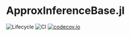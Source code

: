 # ApproxInferenceBase.jl

![Lifecycle](https://img.shields.io/badge/lifecycle-experimental-orange.svg)<!--
![Lifecycle](https://img.shields.io/badge/lifecycle-maturing-blue.svg)
![Lifecycle](https://img.shields.io/badge/lifecycle-stable-green.svg)
![Lifecycle](https://img.shields.io/badge/lifecycle-retired-orange.svg)
![Lifecycle](https://img.shields.io/badge/lifecycle-archived-red.svg)
![Lifecycle](https://img.shields.io/badge/lifecycle-dormant-blue.svg) -->
![CI](https://github.com/JuliaApproxInference/ApproxInferenceBase.jl/workflows/CI/badge.svg)
[![codecov.io](http://codecov.io/github/JuliaApproxInference/ApproxInferenceBase.jl/coverage.svg?branch=master)](http://codecov.io/github/JuliaApproxInference/ApproxInferenceBase.jl?branch=master)
<!--
[![Documentation](https://img.shields.io/badge/docs-stable-blue.svg)](https://jbrea.github.io/ApproxInferenceBase.jl/stable)
[![Documentation](https://img.shields.io/badge/docs-master-blue.svg)](https://jbrea.github.io/ApproxInferenceBase.jl/dev)
-->
